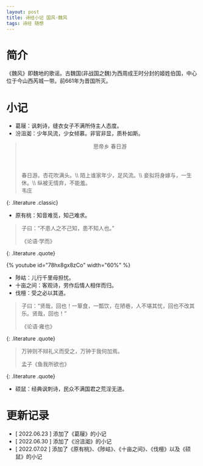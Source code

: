 ```yaml
---
layout: post
title: 诗经小记 国风·魏风
tags: 诗经 随想
---
```


# 简介

《魏风》即魏地的歌谣。古魏国(非战国之魏)为西周成王时分封的姬姓伯国，中心位于今山西芮城一带。前661年为晋国所灭。

# 小记

- 葛屦：讽刺诗，缝衣女子不满所侍主人态度。
- 汾沮洳：少年风流，少女倾慕。非官非显，质朴如斯。

> <header>思帝乡 春日游</header>
> 春日游。杏花吹满头。\\
> 陌上谁家年少，足风流。\\
> 妾拟将身嫁与，一生休。\\
> 纵被无情弃，不能羞。
> <footer>韦庄</footer>
{: .literature .classic}

- 原有桃：知音难觅，知己难求。

> 子曰：“不患人之不己知，患不知人也。”
> <footer>《论语·学而》</footer>
{: .literature .quote}

{% youtube id="78hx8gx8zCo" width="60%" %}

- 陟岵：儿行千里母担忧。
- 十亩之间：客观诗，劳作后情人相伴而归。
- 伐檀：受之必以其道。


> 子曰：“贤哉，回也！一箪食，一瓢饮，在陋巷，人不堪其忧，回也不改其乐。贤哉，回也！”
> <footer>《论语·雍也》</footer>
{: .literature .quote}

> 万钟则不辩礼义而受之，万钟于我何加焉。
> <footer>孟子《鱼我所欲也》</footer>
{: .literature .quote}

- 硕鼠：经典讽刺诗，民众不满国君之荒淫无道。

# 更新记录

- [ 2022.06.23 ] 添加了《葛屦》的小记
- [ 2022.06.30 ] 添加了《汾沮洳》的小记
- [ 2022.07.02 ] 添加了《原有桃》、《陟岵》、《十亩之间》、《伐檀》以及《硕鼠》的小记
